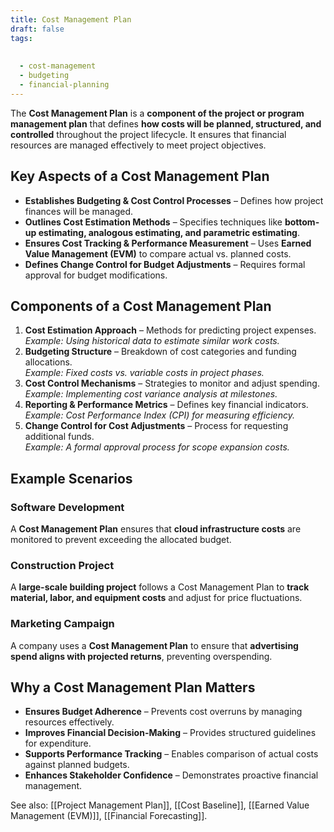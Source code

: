 ```yaml
---
title: Cost Management Plan
draft: false
tags:
  
  
  - cost-management
  - budgeting
  - financial-planning
---
```


The **Cost Management Plan** is a **component of the project or program management plan** that defines **how costs will be planned, structured, and controlled** throughout the project lifecycle. It ensures that financial resources are managed effectively to meet project objectives.

## Key Aspects of a Cost Management Plan
- **Establishes Budgeting & Cost Control Processes** – Defines how project finances will be managed.
- **Outlines Cost Estimation Methods** – Specifies techniques like **bottom-up estimating, analogous estimating, and parametric estimating**.
- **Ensures Cost Tracking & Performance Measurement** – Uses **Earned Value Management (EVM)** to compare actual vs. planned costs.
- **Defines Change Control for Budget Adjustments** – Requires formal approval for budget modifications.

## Components of a Cost Management Plan
1. **Cost Estimation Approach** – Methods for predicting project expenses.  
   *Example: Using historical data to estimate similar work costs.*
2. **Budgeting Structure** – Breakdown of cost categories and funding allocations.  
   *Example: Fixed costs vs. variable costs in project phases.*
3. **Cost Control Mechanisms** – Strategies to monitor and adjust spending.  
   *Example: Implementing cost variance analysis at milestones.*
4. **Reporting & Performance Metrics** – Defines key financial indicators.  
   *Example: Cost Performance Index (CPI) for measuring efficiency.*
5. **Change Control for Cost Adjustments** – Process for requesting additional funds.  
   *Example: A formal approval process for scope expansion costs.*

## Example Scenarios

### **Software Development**
A **Cost Management Plan** ensures that **cloud infrastructure costs** are monitored to prevent exceeding the allocated budget.

### **Construction Project**
A **large-scale building project** follows a Cost Management Plan to **track material, labor, and equipment costs** and adjust for price fluctuations.

### **Marketing Campaign**
A company uses a **Cost Management Plan** to ensure that **advertising spend aligns with projected returns**, preventing overspending.

## Why a Cost Management Plan Matters
- **Ensures Budget Adherence** – Prevents cost overruns by managing resources effectively.
- **Improves Financial Decision-Making** – Provides structured guidelines for expenditure.
- **Supports Performance Tracking** – Enables comparison of actual costs against planned budgets.
- **Enhances Stakeholder Confidence** – Demonstrates proactive financial management.

See also: [[Project Management Plan]], [[Cost Baseline]], [[Earned Value Management (EVM)]], [[Financial Forecasting]].

